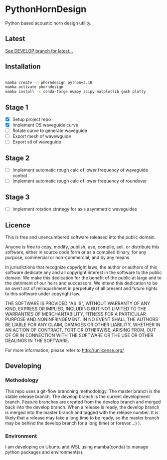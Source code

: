 # PythonHornDesign
Python based acoustic horn design utility. 



## Latest
[See DEVELOP branch for latest...](https://github.com/kurtjcu/PythonHornDesign/tree/develop)


## Installation
```bash

mamba create -n phorndesign python=3.10
mamba activate phorndesign
mamba install -c conda-forge numpy scipy matplotlib gmsh plotly
```

## Stage 1
- [x] Setup project repo
- [x] Implement OS waveguide curve
- [ ] Rotate curve to generate waveguide
- [ ] Export mesh of wavewguide
- [ ] Export stl of waveguide

## Stage 2
- [ ] Implement automatic rough calc of lower frequency of waveguide control
- [ ] Implement automatic rough calc of lower frequency of roundover
 
## Stage 3
 - [ ] Implement rotation strategy for axis asymmetric waveguides

## Licence
This is free and unencumbered software released into the public domain.

Anyone is free to copy, modify, publish, use, compile, sell, or
distribute this software, either in source code form or as a compiled
binary, for any purpose, commercial or non-commercial, and by any
means.

In jurisdictions that recognize copyright laws, the author or authors
of this software dedicate any and all copyright interest in the
software to the public domain. We make this dedication for the benefit
of the public at large and to the detriment of our heirs and
successors. We intend this dedication to be an overt act of
relinquishment in perpetuity of all present and future rights to this
software under copyright law.

THE SOFTWARE IS PROVIDED "AS IS", WITHOUT WARRANTY OF ANY KIND,
EXPRESS OR IMPLIED, INCLUDING BUT NOT LIMITED TO THE WARRANTIES OF
MERCHANTABILITY, FITNESS FOR A PARTICULAR PURPOSE AND NONINFRINGEMENT.
IN NO EVENT SHALL THE AUTHORS BE LIABLE FOR ANY CLAIM, DAMAGES OR
OTHER LIABILITY, WHETHER IN AN ACTION OF CONTRACT, TORT OR OTHERWISE,
ARISING FROM, OUT OF OR IN CONNECTION WITH THE SOFTWARE OR THE USE OR
OTHER DEALINGS IN THE SOFTWARE.

For more information, please refer to <http://unlicense.org/>

## Developing

### Methodology
This repo uses a git-flow branching methodology. The master branch is the stable release branch. The develop branch is the current development branch. Feature branches are created from the develop branch and merged back into the develop branch. When a release is ready, the develop branch is merged into the master branch and tagged with the release number. It is likely that a release may take a long time to be ready, so the master branch may be behind the develop branch for a long time( or forever...:) ). 

### Environment
I am developing on Ubuntu and WSL using mamba(conda) to manage python packages and environment(s).

